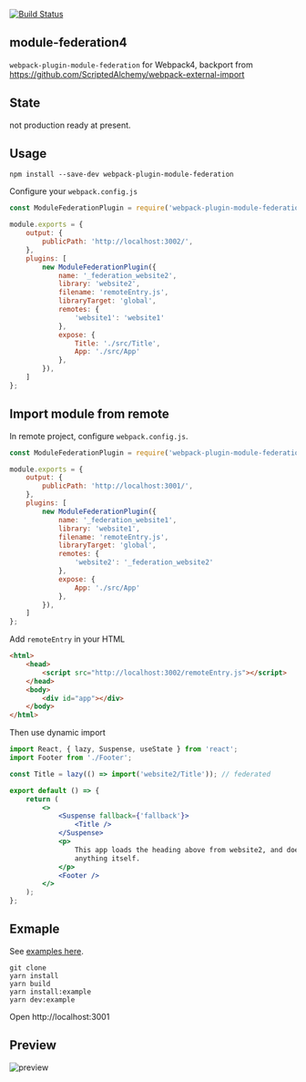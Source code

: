 [![Build Status](https://travis-ci.org/alibaba/module-federation4.svg?branch=master)](https://travis-ci.org/alibaba/module-federation4)

## module-federation4

`webpack-plugin-module-federation` for Webpack4, backport from https://github.com/ScriptedAlchemy/webpack-external-import

## State

not production ready at present.

## Usage

```shell
npm install --save-dev webpack-plugin-module-federation
```

Configure your `webpack.config.js`

```js
const ModuleFederationPlugin = require('webpack-plugin-module-federation');

module.exports = {
    output: {
		publicPath: 'http://localhost:3002/',
	},
    plugins: [
        new ModuleFederationPlugin({
            name: '_federation_website2',
            library: 'website2',
            filename: 'remoteEntry.js',
            libraryTarget: 'global',
            remotes: {
                'website1': 'website1'
            },
            expose: {
                Title: './src/Title',
                App: './src/App'
            },
        }),
    ]
};
```

## Import module from remote

In remote project, configure `webpack.config.js`.

```js
const ModuleFederationPlugin = require('webpack-plugin-module-federation');

module.exports = {
    output: {
		publicPath: 'http://localhost:3001/',
	},
    plugins: [
        new ModuleFederationPlugin({
            name: '_federation_website1',
            library: 'website1',
            filename: 'remoteEntry.js',
            libraryTarget: 'global',
            remotes: {
                'website2': '_federation_website2'
            },
            expose: {
                App: './src/App'
            },
        }),
    ]
};
```

Add `remoteEntry` in your HTML

```html
<html>
	<head>
		<script src="http://localhost:3002/remoteEntry.js"></script>
	</head>
	<body>
		<div id="app"></div>
	</body>
</html>
```

Then use dynamic import

```jsx
import React, { lazy, Suspense, useState } from 'react';
import Footer from './Footer';

const Title = lazy(() => import('website2/Title')); // federated

export default () => {
	return (
		<>
			<Suspense fallback={'fallback'}>
				<Title />
			</Suspense>
			<p>
				This app loads the heading above from website2, and doesnt expose
				anything itself.
			</p>
			<Footer />
		</>
	);
};
```

## Exmaple

See [examples here](./examples).

```shell
git clone 
yarn install
yarn build
yarn install:example
yarn dev:example
```

Open http://localhost:3001

## Preview

![preview](https://img.alicdn.com/tfs/TB1kD5fDeT2gK0jSZFvXXXnFXXa-600-311.gif)
